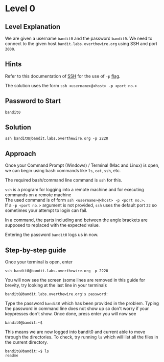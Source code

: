 # Level 0
## Level Explanation
We are given a username `bandit0` and the password `bandit0`. We need to connect to the given host `bandit.labs.overthewire.org` using SSH and port `2000`.  

## Hints
Refer to this documentation of [SSH](https://man7.org/linux/man-pages/man1/ssh.1.html) for the use of `-p` [flag](https://www.ibm.com/docs/pt/aix/7.1?topic=names-command-flags).  

The solution uses the form `ssh <username>@<host> -p <port no.>`

## Password to Start
~~~
bandit0
~~~


## Solution
~~~
ssh bandit0@bandit.labs.overthewire.org -p 2220
~~~



## Approach  
Once your Command Prompt (Windows) / Terminal (Mac and Linux) is open, we can begin using bash commands like `ls`, `cat`, `ssh`, etc. 

The required bash/command line command is `ssh` for this.

`ssh` is a program for logging into a remote machine and for executing commands on a remote machine  
The used command is of form `ssh <username>@<host> -p <port no.>`.  
If a `-p <port no.>` argument is not provided, `ssh` uses the default port `22` so sometimes your attempt to login can fail.

In a command, the parts including and between the angle brackets are supposed to replaced with the expected value. 

Entering the password `bandit0` logs us in now.

## Step-by-step guide
Once your terminal is open, enter
~~~
ssh bandit0@bandit.labs.overthewire.org -p 2220
~~~

You will now see the screen (some lines are removed in this guide for brevity, try looking at the last line in your terminal):
~~~
bandit0@bandit.labs.overthewire.org's password: 
~~~
Type the password `bandit0` which has been provided in the problem. Typing the password in command line does not show up so don't worry if your keypresses don't show. Once done, press enter you will now see
~~~
bandit0@bandit:~$
~~~
This means we are now logged into bandit0 and current able to move through the directories. To check, try running `ls` which will list all the files in the current directory. 
~~~
bandit0@bandit:~$ ls
readme
~~~




